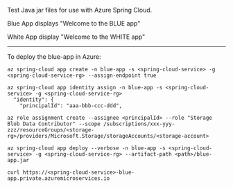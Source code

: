 
Test Java jar files for use with Azure Spring Cloud.

Blue App displays "Welcome to the BLUE app"

White App display "Welcome to the WHITE app"

---

To deploy the blue-app in Azure:

```
az spring-cloud app create -n blue-app -s <spring-cloud-service> -g <spring-cloud-service-rg> --assign-endpoint true

az spring-cloud app identity assign -n blue-app -s <spring-cloud-service> -g <spring-cloud-service-rg>
  "identity": {
    "principalId": "aaa-bbb-ccc-ddd",

az role assignment create --assignee <principalId> --role "Storage Blob Data Contributor" --scope /subscriptions/xxx-yyy-zzz/resourceGroups/<storage-rg>/providers/Microsoft.Storage/storageAccounts/<storage-account>

az spring-cloud app deploy --verbose -n blue-app -s <spring-cloud-service> -g <spring-cloud-service-rg> --artifact-path <path>/blue-app.jar

curl https://<spring-cloud-service>-blue-app.private.azuremicroservices.io
```